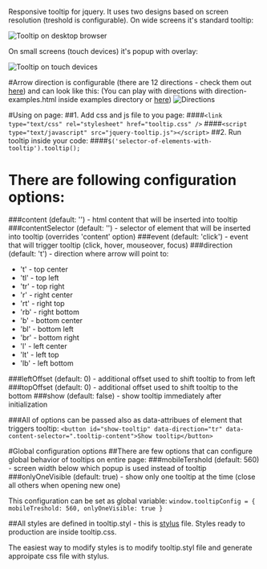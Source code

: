 Responsive tooltip for jquery. It uses two designs based on screen resolution (treshold is configurable).
On wide screens it's standard tooltip:

![Tooltip on desktop browser](http://mwozniak.pl/github/jquery-tooltip/tooltip-desktop.png)

On small screens (touch devices) it's popup with overlay:

![Tooltip on touch devices](http://mwozniak.pl/github/jquery-tooltip/tooltip-iphone.png)

#Arrow direction is configurable (there are 12 directions - check them out [here](http://mwozniak.pl/github/jquery-tooltip/examples/direction-examples.html)) and can look like this:
(You can play with directions with direction-examples.html inside examples directory or [here](http://mwozniak.pl/github/jquery-tooltip/examples/direction-examples.html)) 
![Directions](http://mwozniak.pl/github/jquery-tooltip/few-directions.jpg)


#Using on page:
##1. Add css and js file to you page:
####`<link type="text/css" rel="stylesheet" href="tooltip.css" />`
####`<script type="text/javascript" src="jquery-tooltip.js"></script>`
##2. Run tooltip inside your code:
####`$('selector-of-elements-with-tooltip').tooltip();`

# There are following configuration options:
###content (default: '') - html content that will be inserted into tooltip
###contentSelector (default: '') - selector of element that will be inserted into tooltip  (overrides 'content' option)
###event (default: 'click') - event that will trigger tooltip (click, hover, mouseover, focus)
###direction (default: 't') - direction where arrow will point to:
* 't' - top center
* 'tl' - top left
* 'tr' - top right
* 'r' - right center
* 'rt' - right top
* 'rb' - right bottom
* 'b' - bottom center
* 'bl' - bottom left
* 'br' - bottom right
* 'l' - left center
* 'lt' - left top
* 'lb' - left bottom

###leftOffset (default: 0) - additional offset used to shift tooltip to from left
###topOffset (default: 0) - additional offset used to shift tooltip to the bottom
###show (default: false) - show tooltip immediately after initialization

###All of options can be passed also as data-attribues of element that triggers tooltip:
`<button id="show-tooltip" data-direction="tr" data-content-selector=".tooltip-content">Show tooltip</button>`

#Global configuration options
##There are few options that can configure global behavior of tooltips on entire page:
###mobileTershold (default: 560) - screen width below which popup is used instead of tooltip
###onlyOneVisible (default: true) - show only one tooltip at the time (close all others when opening new one)

This configuration can be set as global variable:
`window.tooltipConfig = {
   mobileTreshold: 560,
   onlyOneVisible: true
}`

##All styles are defined in tooltip.styl - this is [stylus](http://learnboost.github.com/stylus/) file. Styles ready to production are inside tooltip.css.

The easiest way to modify styles is to modify tooltip.styl file and generate approipate css file with stylus.